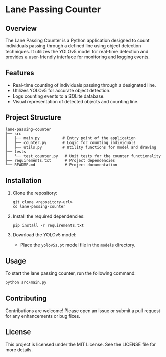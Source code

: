 # Lane Passing Counter

## Overview
The Lane Passing Counter is a Python application designed to count individuals passing through a defined line using object detection techniques. It utilizes the YOLOv5 model for real-time detection and provides a user-friendly interface for monitoring and logging events.

## Features
- Real-time counting of individuals passing through a designated line.
- Utilizes YOLOv5 for accurate object detection.
- Logs counting events to a SQLite database.
- Visual representation of detected objects and counting line.

## Project Structure
```
lane-passing-counter
├── src
│   ├── main.py          # Entry point of the application
│   ├── counter.py       # Logic for counting individuals
│   ├── utils.py         # Utility functions for model and drawing
├── tests
│   └── test_counter.py   # Unit tests for the counter functionality
├── requirements.txt      # Project dependencies
└── README.md             # Project documentation
```

## Installation
1. Clone the repository:
   ```
   git clone <repository-url>
   cd lane-passing-counter
   ```

2. Install the required dependencies:
   ```
   pip install -r requirements.txt
   ```

3. Download the YOLOv5 model:
   - Place the `yolov5s.pt` model file in the `models` directory.

## Usage
To start the lane passing counter, run the following command:
```
python src/main.py
```

## Contributing
Contributions are welcome! Please open an issue or submit a pull request for any enhancements or bug fixes.

## License
This project is licensed under the MIT License. See the LICENSE file for more details.